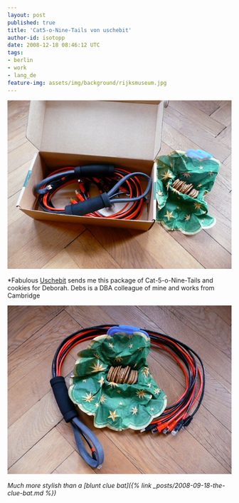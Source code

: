 ```yaml
---
layout: post
published: true
title: 'Cat5-o-Nine-Tails von uschebit'
author-id: isotopp
date: 2008-12-18 08:46:12 UTC
tags:
- berlin
- work
- lang_de
feature-img: assets/img/background/rijksmuseum.jpg
---
```


![](/uploads/cat5onine1.jpg)

*Fabulous [Uschebit](https://twitter.com/uschebit) sends me this package of Cat-5-o-Nine-Tails and cookies for Deborah. Debs is a DBA colleague of mine and works from Cambridge

![](/uploads/cat5onine2.jpg)

*Much more stylish than a [blunt clue bat]({% link _posts/2008-09-18-the-clue-bat.md %})*

